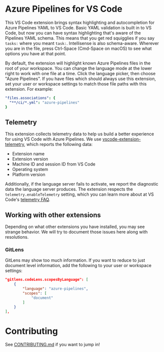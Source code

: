 
# Azure Pipelines for VS Code

This VS Code extension brings syntax highlighting and autocompletion for
Azure Pipelines YAML to VS Code. Basic YAML validation is built in to VS Code, but
now you can have syntax highlighting that's aware of the Pipelines YAML schema.
This means that you get red squigglies if you say `tasks:` where you meant `task:`.
Intellisense is also schema-aware. Wherever you are in the file, press Ctrl-Space
(Cmd-Space on macOS) to see what options you have at that point.

By default, the extension will highlight known Azure Pipelines files in the root
of your workspace. You can change the language mode at the lower right to work
with one file at a time. Click the language picker, then choose "Azure Pipelines".
If you have files which should always use this extension, set your user or
workspace settings to match those file paths with this extension. For example:

```yaml
"files.associations": {
  "**/ci/*.yml": "azure-pipelines"
}
```

## Telemetry

This extension collects telemetry data to help us build a better experience for
using VS Code with Azure Pipelines. We use [vscode-extension-telemetry](https://github.com/Microsoft/vscode-extension-telemetry),
which reports the following data:

- Extension name
- Extension version
- Machine ID and session ID from VS Code
- Operating system
- Platform version

Additionally, if the language server fails to activate, we report the diagnostic
data the language server produces. The extension respects the `telemetry.enableTelemetry`
setting, which you can learn more about at VS Code's
[telemetry FAQ](https://code.visualstudio.com/docs/supporting/faq#_how-to-disable-telemetry-reporting).

## Working with other extensions

Depending on what other extensions you have installed, you may see strange behavior. We will try to document those issues here along with resolutions.

### GitLens

GitLens may show too much information. If you want to reduce to just document level information, add the following to your user or workspace settings:

```json
"gitlens.codeLens.scopesByLanguage": [
    {
        "language": "azure-pipelines",
        "scopes": [
            "document"
        ]
    }
],
```

# Contributing

See [CONTRIBUTING.md](CONTRIBUTING.md) if you want to jump in!
